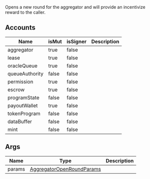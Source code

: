 Opens a new round for the aggregator and will provide an incentivize reward to the caller.

## Accounts

| Name           | isMut | isSigner | Description |
| -------------- | ----- | -------- | ----------- |
| aggregator     | true  | false    |             |
| lease          | true  | false    |             |
| oracleQueue    | true  | false    |             |
| queueAuthority | false | false    |             |
| permission     | true  | false    |             |
| escrow         | true  | false    |             |
| programState   | false | false    |             |
| payoutWallet   | true  | false    |             |
| tokenProgram   | false | false    |             |
| dataBuffer     | false | false    |             |
| mint           | false | false    |             |

## Args

| Name   | Type                                                                     | Description |
| ------ | ------------------------------------------------------------------------ | ----------- |
| params | [AggregatorOpenRoundParams](/solana/idl/types/aggregatoropenroundparams) |             |
